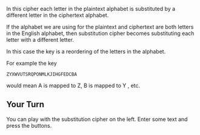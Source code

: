 In this cipher each letter in the plaintext alphabet is substituted by a different letter in the ciphertext alphabet. 

If the alphabet we are using for the plaintext and ciphertext are both letters in the English alphabet, then substitution cipher becomes substituting each letter with a different letter.  

In this case the key is a reordering of the letters in the alphabet.

For example the key

`ZYXWVUTSRQPONMLKJIHGFEDCBA`

would mean A is mapped to Z, B is mapped to Y , etc.  

## Your Turn
You can play with the substitution cipher on the left. Enter some text and press the buttons.
